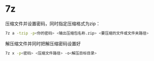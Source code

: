 # 7z

压缩文件并设置密码，同时指定压缩格式为zip：
```bash
7z a -tzip -p<你的密码> <输出压缩包名称.zip> <要压缩的文件或文件夹路径>
```

解压缩文件并同时把解压缩密码设置好
```bash
7z x -p<密码> <压缩文件路径> -o<解压目标目录>
```
